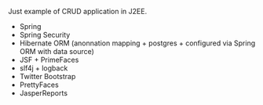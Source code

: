 Just example of CRUD application in J2EE.

- Spring 
- Spring Security 
- Hibernate ORM (anonnation mapping + postgres + configured via Spring ORM with data source) 
- JSF + PrimeFaces
- slf4j + logback
- Twitter Bootstrap
- PrettyFaces
- JasperReports
